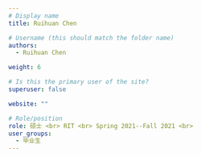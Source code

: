 ```yaml
---
# Display name
title: Ruihuan Chen

# Username (this should match the folder name)
authors:
  - Ruihuan Chen

weight: 6

# Is this the primary user of the site?
superuser: false

website: ""

# Role/position
role: 硕士 <br> RIT <br> Spring 2021--Fall 2021 <br>
user_groups:
  - 毕业生
---
```

